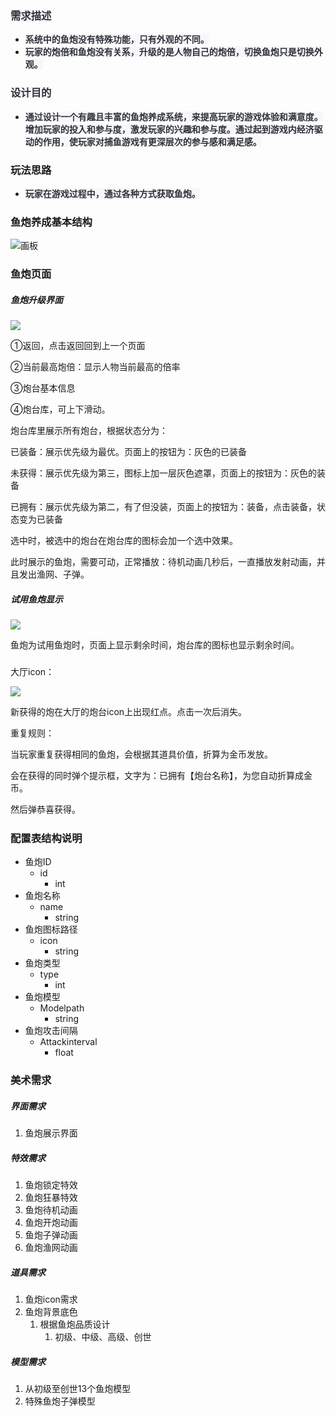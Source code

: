 ### <font style="color:rgb(46, 50, 56);background-color:rgb(247, 247, 250);">需求描述</font>
+ **<font style="color:rgb(46, 50, 56);background-color:rgb(247, 247, 250);">系统中的鱼炮没有特殊功能，只有外观的不同。</font>**
+ **<font style="color:rgb(46, 50, 56);background-color:rgb(247, 247, 250);">玩家的炮倍和鱼炮没有关系，升级的是人物自己的炮倍，切换鱼炮只是切换外观。</font>**

### **<font style="color:rgb(46, 50, 56);background-color:rgb(247, 247, 250);">设计目的</font>**
+ **<font style="color:rgb(46, 50, 56);background-color:rgb(247, 247, 250);">通过设计一个有趣且丰富的鱼炮养成系统，来提高玩家的游戏体验和满意度。增加玩家的投入和参与度，激发玩家的兴趣和参与度。通过起到游戏内经济驱动的作用，使玩家对捕鱼游戏有更深层次的参与感和满足感。</font>**

### 玩法思路
+ **<font style="color:rgb(46, 50, 56);background-color:rgb(247, 247, 250);">玩家在游戏过程中，通过各种方式获取鱼炮。</font>**

### 鱼炮养成基本结构


![画板](https://cdn.nlark.com/yuque/0/2024/jpeg/45385144/1721713875979-1cc61c4d-ef33-4316-8020-187507c8681d.jpeg)

### 鱼炮页面
##### 鱼炮升级界面
![](https://cdn.nlark.com/yuque/0/2024/png/45385144/1721715108972-b30d977d-3ee0-46a2-ab70-9dc922ab11fb.png)



①返回，点击返回回到上一个页面

②当前最高炮倍：显示人物当前最高的倍率

③炮台基本信息

④炮台库，可上下滑动。

炮台库里展示所有炮台，根据状态分为：

已装备：展示优先级为最优。页面上的按钮为：灰色的已装备

未获得：展示优先级为第三，图标上加一层灰色遮罩，页面上的按钮为：灰色的装备

已拥有：展示优先级为第二，有了但没装，页面上的按钮为：装备，点击装备，状态变为已装备



选中时，被选中的炮台在炮台库的图标会加一个选中效果。



此时展示的鱼炮，需要可动，正常播放：待机动画几秒后，一直播放发射动画，并且发出渔网、子弹。



##### 试用鱼炮显示
![](https://cdn.nlark.com/yuque/0/2024/png/45385144/1721715666468-a3ef3878-0c10-4d32-b109-a0cf0b8b05b6.png)

鱼炮为试用鱼炮时，页面上显示剩余时间，炮台库的图标也显示剩余时间。



##### 








大厅icon：

![](https://cdn.nlark.com/yuque/0/2024/png/45385144/1721715791675-b9065886-38ca-4951-9448-709467d4ae75.png)



新获得的炮在大厅的炮台icon上出现红点。点击一次后消失。







重复规则：

当玩家重复获得相同的鱼炮，会根据其道具价值，折算为金币发放。

会在获得的同时弹个提示框，文字为：已拥有【炮台名称】，为您自动折算成金币。

然后弹恭喜获得。



##### 
### 配置表结构说明
+ 鱼炮ID
    - id
        * int
+ 鱼炮名称
    - name
        * string
+ 鱼炮图标路径
    - icon
        * string
+ 鱼炮类型
    - type
        * int
+ 鱼炮模型
    - Modelpath
        * string
+ 鱼炮攻击间隔
    - Attackinterval
        * float

### 美术需求
##### 界面需求
1. 鱼炮展示界面

##### 特效需求
1. 鱼炮锁定特效
2. 鱼炮狂暴特效
3. 鱼炮待机动画
4. 鱼炮开炮动画
5. 鱼炮子弹动画
6. 鱼炮渔网动画

##### 道具需求
1. 鱼炮icon需求
2. 鱼炮背景底色
    1. 根据鱼炮品质设计
        1. 初级、中级、高级、创世

##### 模型需求
1. 从初级至创世13个鱼炮模型
2. 特殊鱼炮子弹模型

